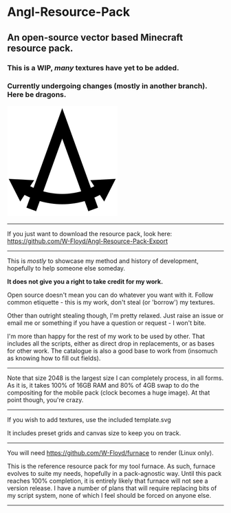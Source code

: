 # Angl-Resource-Pack
## An open-source vector based Minecraft resource pack.
### This is a WIP, *many* textures have yet to be added.
### Currently undergoing changes (mostly in another branch). Here be dragons.

![Logo](https://github.com/W-Floyd/Angl-Resource-Pack/raw/master/logo.png)

***

If you just want to download the resource pack, look here: https://github.com/W-Floyd/Angl-Resource-Pack-Export

***

This is *mostly* to showcase my method and history of development, hopefully to help someone else someday.  

**It does not give you a right to take credit for my work.**

Open source doesn't mean you can do whatever you want with it. Follow common etiquette - this is my work, don't steal (or 'borrow') my textures.  

Other than outright stealing though, I'm pretty relaxed. Just raise an issue or email me or something if you have a question or request - I won't bite.  

I'm more than happy for the rest of my work to be used by other. That includes all the scripts, either as direct drop in replacements, or as bases for other work. The catalogue is also a good base to work from (insomuch as knowing how to fill out fields).

***

Note that size 2048 is the largest size I can completely process, in all forms. As it is, it takes 100% of 16GB RAM and 80% of 4GB swap to do the compositing for the mobile pack (clock becomes a huge image). At that point though, you're crazy.

***

If you wish to add textures, use the included template.svg  

It includes preset grids and canvas size to keep you on track.

***

You will need https://github.com/W-Floyd/furnace to render (Linux only).  

This is the reference resource pack for my tool furnace. As such, furnace evolves to suite my needs, hopefully in a pack-agnostic way. Until this pack reaches 100% completion, it is entirely likely that furnace will not see a version release. I have a number of plans that will require replacing bits of my script system, none of which I feel should be forced on anyone else.

***

